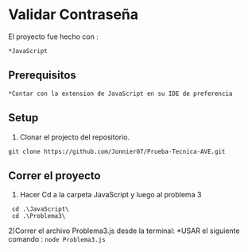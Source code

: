 # Validar Contraseña

El proyecto fue hecho con : 

    *JavaScript

## Prerequisitos

    *Contar con la extension de JavaScript en su IDE de preferencia

## Setup

1) Clonar el projecto del repositorio.
```
git clone https://github.com/Jonnier07/Prueba-Tecnica-AVE.git

```
## Correr el proyecto 

1) Hacer Cd a la carpeta JavaScript y luego al problema 3

```
 cd .\JavaScript\
 cd .\Problema3\
```
2)Correr el archivo Problema3.js desde la terminal: 
    *USAR el siguiente comando :
    ```
    node Problema3.js
    ```
    
    